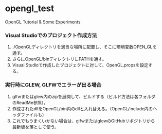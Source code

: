 # opengl_test
OpenGL Tutorial & Some Experiments

### Visual Studioでのプロジェクト作成方法
1. ./OpenGLディレクトリを適当な場所に配置し、そこに環境変数OPEN_GLを通す。
2. さらにOpenGL/binディレクトリにPATHを通す。
3. Visual Studioで作成したプロジェクトに対して、OpenGL.propsを設定する。

### 実行時にGLEW, GLFWでエラーが出る場合
1. glfwまたはglew内のzipを展開して、ビルドする（ビルド方法は各フォルダのReadMe参照）。
2. 作成されたdllをOpenGL/bin内のdllと入れ替える。（OpenGL/include内のヘッダファイルも）
3. これでもうまくいかない場合は、glfwまたはglewのGitHubリポジトリから最新版を落として使う。
